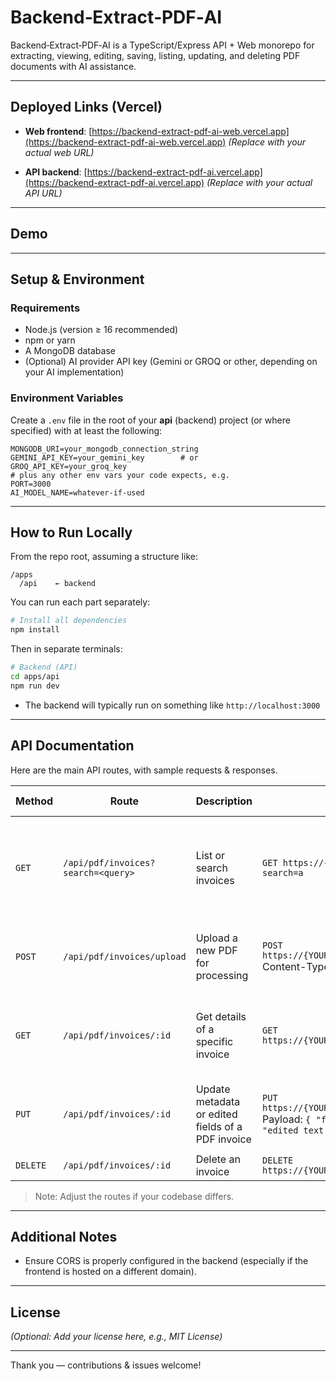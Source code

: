 # Backend‑Extract‑PDF‑AI

Backend‑Extract‑PDF‑AI is a TypeScript/Express API + Web monorepo for extracting, viewing, editing, saving, listing, updating, and deleting PDF documents with AI assistance.

---

## Deployed Links (Vercel)

* **Web frontend**: [https://backend-extract-pdf-ai-web.vercel.app](https://backend-extract-pdf-ai-web.vercel.app)
  *(Replace with your actual web URL)*

* **API backend**: [https://backend-extract-pdf-ai.vercel.app](https://backend-extract-pdf-ai.vercel.app)
  *(Replace with your actual API URL)*

---

## Demo


---

## Setup & Environment

### Requirements

* Node.js (version ≥ 16 recommended)
* npm or yarn
* A MongoDB database
* (Optional) AI provider API key (Gemini or GROQ or other, depending on your AI implementation)

### Environment Variables

Create a `.env` file in the root of your **api** (backend) project (or where specified) with at least the following:

```dotenv
MONGODB_URI=your_mongodb_connection_string
GEMINI_API_KEY=your_gemini_key        # or
GROQ_API_KEY=your_groq_key
# plus any other env vars your code expects, e.g.
PORT=3000
AI_MODEL_NAME=whatever-if-used
```

---

## How to Run Locally

From the repo root, assuming a structure like:

```
/apps
  /api    ← backend
```

You can run each part separately:

```bash
# Install all dependencies
npm install
```

Then in separate terminals:

```bash
# Backend (API)
cd apps/api
npm run dev
```

* The backend will typically run on something like `http://localhost:3000`
---

## API Documentation

Here are the main API routes, with sample requests & responses.

| Method   | Route                              | Description                                       | Sample Request                                                                                                            | Sample Response                                                                                                            |
| -------- | ---------------------------------- | ------------------------------------------------- | ------------------------------------------------------------------------------------------------------------------------- | -------------------------------------------------------------------------------------------------------------------------- |
| `GET`    | `/api/pdf/invoices?search=<query>` | List or search invoices                           | `GET https://{YOUR_API_URL}/api/pdf/invoices?search=a`                                                                    | `200 OK` <br> `json { "invoices": [ { "id": "123", "filename": "invoice1.pdf", "text": "...extracted text..." }, ... ] } ` |
| `POST`   | `/api/pdf/invoices/upload`         | Upload a new PDF for processing                   | `POST https://{YOUR_API_URL}/api/pdf/invoices/upload` <br> Content-Type: `multipart/form-data` with file field            | `201 Created` <br> `json { "id": "123", "filename": "invoice1.pdf", "status": "processing" } `                             |
| `GET`    | `/api/pdf/invoices/:id`            | Get details of a specific invoice                 | `GET https://{YOUR_API_URL}/api/pdf/invoices/123`                                                                         | `200 OK` <br> `json { "id": "123", "filename": "invoice1.pdf", "text": "...extracted text..." } `                          |
| `PUT`    | `/api/pdf/invoices/:id`            | Update metadata or edited fields of a PDF invoice | `PUT https://{YOUR_API_URL}/api/pdf/invoices/123` <br> Payload: `{ "filename": "newname.pdf", "text": "edited text..." }` | `200 OK` <br> `json { "id": "123", "filename": "newname.pdf", "text": "edited text..." } `                                 |
| `DELETE` | `/api/pdf/invoices/:id`            | Delete an invoice                                 | `DELETE https://{YOUR_API_URL}/api/pdf/invoices/123`                                                                      | `204 No Content`                                                                                                           |

> Note: Adjust the routes if your codebase differs.

---

## Additional Notes

* Ensure CORS is properly configured in the backend (especially if the frontend is hosted on a different domain).

---

## License

*(Optional: Add your license here, e.g., MIT License)*

---

Thank you — contributions & issues welcome!
